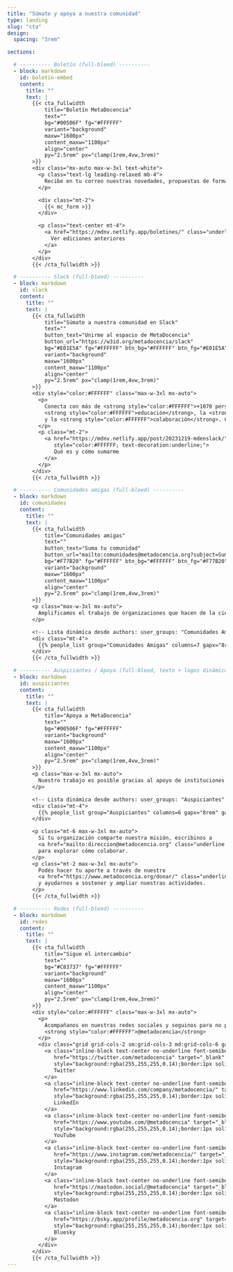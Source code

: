 ```yaml
---
title: "Súmate y apoya a nuestra comunidad"
type: landing
slug: "cta"
design:
  spacing: "3rem"

sections:

  # ---------- Boletín (full-bleed) ----------
  - block: markdown
    id: boletin-embed
    content:
      title: ""
      text: |
        {{< cta_fullwidth
            title="Boletín MetaDocencia"
            text=""
            bg="#00506F" fg="#FFFFFF"
            variant="background"
            maxw="1600px"
            content_maxw="1100px"
            align="center"
            py="2.5rem" px="clamp(1rem,4vw,3rem)"
        >}}
        <div class="mx-auto max-w-3xl text-white">
          <p class="text-lg leading-relaxed mb-4">
            Recibe en tu correo nuestras novedades, propuestas de formación, oportunidades y eventos de interés.
          </p>

          <div class="mt-2">
            {{< mc_form >}}
          </div>

          <p class="text-center mt-4">
            <a href="https://mdnv.netlify.app/boletines/" class="underline font-semibold" style="color:#FFFFFF">
              Ver ediciones anteriores
            </a>
          </p>
        </div>
        {{< /cta_fullwidth >}}

  # ---------- Slack (full-bleed) ----------
  - block: markdown
    id: slack
    content:
      title: ""
      text: |
        {{< cta_fullwidth
            title="Súmate a nuestra comunidad en Slack"
            text=""
            button_text="Unirme al espacio de MetaDocencia"
            button_url="https://w3id.org/metadocencia/slack"
            bg="#E01E5A" fg="#FFFFFF" btn_bg="#FFFFFF" btn_fg="#E01E5A"
            variant="background"
            maxw="1600px"
            content_maxw="1100px"
            align="center"
            py="2.5rem" px="clamp(1rem,4vw,3rem)"
        >}}
        <div style="color:#FFFFFF" class="max-w-3xl mx-auto">
          <p>
            Conecta con más de <strong style="color:#FFFFFF">+1070 personas</strong> que comparten interés por la
            <strong style="color:#FFFFFF">educación</strong>, la <strong style="color:#FFFFFF">ciencia abierta</strong>
            y la <strong style="color:#FFFFFF">colaboración</strong>. Comparte experiencias, aprende de otros y participa de conversaciones que inspiran nuevas ideas.
          </p>
          <p class="mt-2">
            <a href="https://mdnv.netlify.app/post/20231219-mdenslack/"
               style="color:#FFFFFF; text-decoration:underline;">
               Qué es y cómo sumarme
            </a>
          </p>
        </div>
        {{< /cta_fullwidth >}}

  # ---------- Comunidades amigas (full-bleed) ----------
  - block: markdown
    id: comunidades
    content:
      title: ""
      text: |
        {{< cta_fullwidth
            title="Comunidades amigas"
            text=""
            button_text="Suma tu comunidad"
            button_url="mailto:comunidades@metadocencia.org?subject=Sumar%20mi%20comunidad"
            bg="#F77B20" fg="#FFFFFF" btn_bg="#FFFFFF" btn_fg="#F77B20"
            variant="background"
            maxw="1600px"
            content_maxw="1100px"
            align="center"
            py="2.5rem" px="clamp(1rem,4vw,3rem)"
        >}}
        <p class="max-w-3xl mx-auto">
          Amplificamos el trabajo de organizaciones que hacen de la ciencia abierta un esfuerzo global, colectivo y comunitario.
        </p>

        <!-- Lista dinámica desde authors: user_groups: "Comunidades Amigas" -->
        <div class="mt-4">
          {{% people_list group="Comunidades Amigas" columns=7 gapx="8rem" gapy="3rem" %}}
        </div>
        {{< /cta_fullwidth >}}

  # ---------- Auspiciantes / Apoya (full-bleed, texto + logos dinámicos) ----------
  - block: markdown
    id: auspiciantes
    content:
      title: ""
      text: |
        {{< cta_fullwidth
            title="Apoya a MetaDocencia"
            text=""
            bg="#00506F" fg="#FFFFFF"
            variant="background"
            maxw="1600px"
            content_maxw="1100px"
            align="center"
            py="2.5rem" px="clamp(1rem,4vw,3rem)"
        >}}
        <p class="max-w-3xl mx-auto">
          Nuestro trabajo es posible gracias al apoyo de instituciones y organizaciones que comparten nuestra misión. 
        </p>

        <!-- Lista dinámica desde authors: user_groups: "Auspiciantes" -->
        <div class="mt-4">
          {{% people_list group="Auspiciantes" columns=6 gapx="8rem" gapy="3rem" %}}
        </div>

        <p class="mt-6 max-w-3xl mx-auto">
          Si tu organización comparte nuestra misión, escribinos a
          <a href="mailto:direccion@metadocencia.org" class="underline font-semibold" style="color:#FFFFFF">direccion@metadocencia.org</a>
          para explorar cómo colaborar.
        </p>
        <p class="mt-2 max-w-3xl mx-auto">
          Podés hacer tu aporte a través de nuestro
          <a href="https://www.metadocencia.org/donar/" class="underline font-semibold" style="color:#FFFFFF">formulario de donación</a>
          y ayudarnos a sostener y ampliar nuestras actividades.
        </p>
        {{< /cta_fullwidth >}}

  # ---------- Redes (full-bleed) ----------
  - block: markdown
    id: redes
    content:
      title: ""
      text: |
        {{< cta_fullwidth
            title="Sigue el intercambio"
            text=""
            bg="#C83737" fg="#FFFFFF"
            variant="background"
            maxw="1600px"
            content_maxw="1100px"
            align="center"
            py="2.5rem" px="clamp(1rem,4vw,3rem)"
        >}}
        <div style="color:#FFFFFF" class="max-w-3xl mx-auto">
          <p>
            Acompañanos en nuestras redes sociales y seguinos para no perderte novedades, debates y recursos:
            <strong style="color:#FFFFFF">@metadocencia</strong>
          </p>
          <div class="grid grid-cols-2 sm:grid-cols-3 md:grid-cols-6 gap-3 mt-3">
            <a class="inline-block text-center no-underline font-semibold px-3 py-2 rounded-full"
               href="https://twitter.com/metadocencia" target="_blank" rel="noopener"
               style="background:rgba(255,255,255,0.14);border:1px solid rgba(255,255,255,0.35);color:#FFFFFF;">
               Twitter
            </a>
            <a class="inline-block text-center no-underline font-semibold px-3 py-2 rounded-full"
               href="https://www.linkedin.com/company/metadocencia/" target="_blank" rel="noopener"
               style="background:rgba(255,255,255,0.14);border:1px solid rgba(255,255,255,0.35);color:#FFFFFF;">
               LinkedIn
            </a>
            <a class="inline-block text-center no-underline font-semibold px-3 py-2 rounded-full"
               href="https://www.youtube.com/@metadocencia" target="_blank" rel="noopener"
               style="background:rgba(255,255,255,0.14);border:1px solid rgba(255,255,255,0.35);color:#FFFFFF;">
               YouTube
            </a>
            <a class="inline-block text-center no-underline font-semibold px-3 py-2 rounded-full"
               href="https://www.instagram.com/metadocencia/" target="_blank" rel="noopener"
               style="background:rgba(255,255,255,0.14);border:1px solid rgba(255,255,255,0.35);color:#FFFFFF;">
               Instagram
            </a>
            <a class="inline-block text-center no-underline font-semibold px-3 py-2 rounded-full"
               href="https://mastodon.social/@metadocencia" target="_blank" rel="me noopener"
               style="background:rgba(255,255,255,0.14);border:1px solid rgba(255,255,255,0.35);color:#FFFFFF;">
               Mastodon
            </a>
            <a class="inline-block text-center no-underline font-semibold px-3 py-2 rounded-full"
               href="https://bsky.app/profile/metadocencia.org" target="_blank" rel="noopener"
               style="background:rgba(255,255,255,0.14);border:1px solid rgba(255,255,255,0.35);color:#FFFFFF;">
               Bluesky
            </a>
          </div>
        </div>
        {{< /cta_fullwidth >}}
---
```

